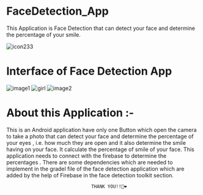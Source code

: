 # FaceDetection_App

This Application is Face Detection that can detect your face and determine the percentage of your smile.

![icon233](https://user-images.githubusercontent.com/117963273/230189775-edf34353-c07e-41aa-b26a-19a7d2b218d6.png)


# Interface of Face Detection App
![image1](https://user-images.githubusercontent.com/117963273/230189149-cf78ce6b-64a9-4374-bf42-b13c6f27ff0a.jpg)
![girl](https://user-images.githubusercontent.com/117963273/230194340-3491ffc7-59e0-4ce5-a71a-c5f9dfa954f3.jpg)
![image2](https://user-images.githubusercontent.com/117963273/230189194-c4a2ed75-4ba6-41ed-92ef-f4b86d10a13e.jpg)


# About this Application :-

This is an Android application have only one Button which open the camera to take a photo that can detect your face and determine the percentage of your eyes ,
i.e. how much they are open and it also determine the smile having on your face. It calculate the percentage of smile of your face.
This application needs to connect with the firebase to determine the percentages . There are some dependencies which are needed to implement in the 
gradel file of the face detection application which are added by the help of Firebase in the face detection toolkit section.


                                   THANK YOU!!🫰❤️

